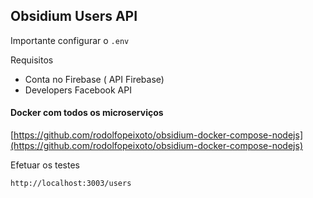 ## Obsidium Users API

Importante configurar o `.env`

Requisitos
 * Conta no Firebase ( API Firebase)
 * Developers Facebook API

#### Docker com todos os microserviços

[https://github.com/rodolfopeixoto/obsidium-docker-compose-nodejs](https://github.com/rodolfopeixoto/obsidium-docker-compose-nodejs)

Efetuar os testes

```
http://localhost:3003/users
```
